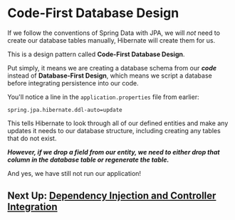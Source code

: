 
# Code-First Database Design

If we follow the conventions of Spring Data with JPA, we will *not* need to create our
database tables manually, Hibernate will create them for us.

This is a design pattern called **Code-First Database Design**. 

Put simply, it means we are creating a database schema from our ***code*** instead of **Database-First Design**, 
which means we script a database before integrating persistence into our code.

You'll notice a line in the `application.properties` file from earlier:

```
spring.jpa.hibernate.ddl-auto=update
```

This tells Hibernate to look through all of our defined entities and make any
updates it needs to our database structure, including creating any tables
that do not exist.

***However, if we drop a field from our entity, we need to either drop that column in the database table or regenerate the table.***

And yes, we have still not run our application!

## Next Up: [Dependency Injection and Controller Integration](16-di-integration.md)